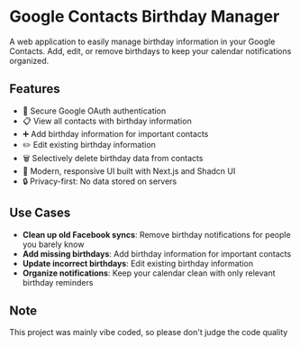 # Google Contacts Birthday Manager

A web application to easily manage birthday information in your Google Contacts. Add, edit, or remove birthdays to keep your calendar notifications organized.

## Features

- 🔐 Secure Google OAuth authentication
- 📋 View all contacts with birthday information
- ➕ Add birthday information for important contacts
- ✏️ Edit existing birthday information
- 🗑️ Selectively delete birthday data from contacts
- 🎨 Modern, responsive UI built with Next.js and Shadcn UI
- 🔒 Privacy-first: No data stored on servers

## Use Cases

- **Clean up old Facebook syncs**: Remove birthday notifications for people you barely know
- **Add missing birthdays**: Add birthday information for important contacts
- **Update incorrect birthdays**: Edit existing birthday information
- **Organize notifications**: Keep your calendar clean with only relevant birthday reminders

## Note

This project was mainly vibe coded, so please don't judge the code quality
